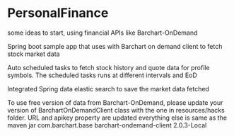 # PersonalFinance
some ideas to start, using financial APIs like Barchart-OnDemand

Spring boot sample app that uses with Barchart on demand client to fetch stock market data

Auto scheduled tasks to fetch stock history and quote data for profile symbols. The scheduled tasks runs at different intervals and EoD

Integrated Spring data elastic search to save the market data fetched

To use free version of data from Barchart-OnDemand, please update your version of BarchartOnDemandClient class with the one
in resources/hacks folder. URL and apikey property are updated everything else is same as the maven jar 
        <dependency>
            <groupId>com.barchart.base</groupId>
            <artifactId>barchart-ondemand-client</artifactId>
            <version>2.0.3-Local</version>
        </dependency>
